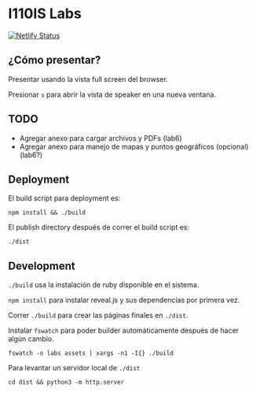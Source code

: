 # I110IS Labs

[![Netlify Status](https://api.netlify.com/api/v1/badges/16cf0f3f-f1a6-4aa8-8dba-4fdc60a07414/deploy-status)](https://app.netlify.com/sites/voluble-cat-16cf66/deploys)

## ¿Cómo presentar?

Presentar usando la vista full screen del browser.

Presionar `s` para abrir la vista de speaker en una nueva ventana.

## TODO

- Agregar anexo para cargar archivos y PDFs (lab6)
- Agregar anexo para manejo de mapas y puntos geográficos (opcional) (lab6?)

## Deployment

El build script para deployment es:

```
npm install && ./build
```

El publish directory después de correr el build script es:

```
./dist
```

## Development

`./build` usa la instalación de ruby disponible en el sistema.

`npm install` para instalar reveal.js y sus dependencias por primera vez.

Correr `./build` para crear las páginas finales en `./dist`.

Instalar `fswatch` para poder builder automáticamente después de hacer algún cambio.

```
fswatch -o labs assets | xargs -n1 -I{} ./build
```

Para levantar un servidor local de `./dist`

```
cd dist && python3 -m http.server
```
